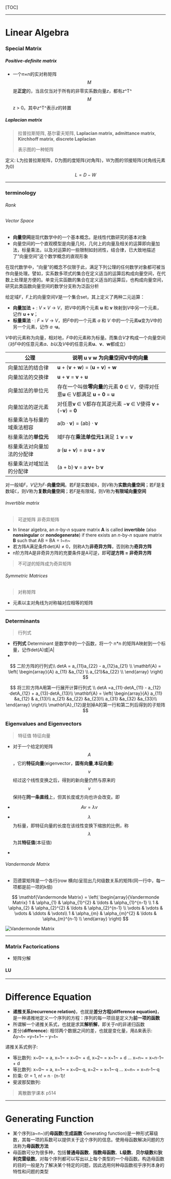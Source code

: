 [TOC]



---

# Linear Algebra







### Special Matrix



##### Positive-definite matrix

-   一个*n*×*n*的实对称矩阵 $${\displaystyle M}$$是**正定**的，当且仅当对于所有的非零实系数向量*z*，都有*z*^T^$${\displaystyle M}$$z > 0。其中*z*^T^表示*z*的转置





##### Laplacian matrix

> 拉普拉斯矩阵, 基尔霍夫矩阵,  **Laplacian matrix,** **admittance matrix**, **Kirchhoff matrix**, **discrete Laplacian**
>
> 表示图的一种矩阵 

定义: L为拉普拉斯矩阵，D为图的度矩阵(对角阵)，W为图的邻接矩阵(对角线元素为0)
$$
L = D - W
$$







---

### terminology



###### Rank











###### Vector Space

-   **向量空间**是现代数学中的一个基本概念。是线性代数研究的基本对象
-   向量空间的一个直观模型是向量几何，几何上的向量及相关的运算即向量加法，标量乘法，以及对运算的一些限制如封闭性，结合律，已大致地描述了“向量空间”这个数学概念的直观形象


在现代数学中，“向量”的概念不仅限于此，满足下列公理的任何数学对象都可被当作向量处理。譬如，实系数多项式的集合在定义适当的运算后构成向量空间，在代数上处理是方便的。单变元实函数的集合在定义适当的运算后，也构成向量空间，研究此类函数向量空间的数学分支称为泛函分析



给定域*F*，*F*上的向量空间*V*是一个集合set，其上定义了两种二元运算：

-   **向量加法** + : *V* × *V* → *V*，把*V*中的两个元素 **u** 和 **v** 映射到*V*中另一个元素，记作 **u + v**；
-   **标量乘法** · : *F* × *V* → *V*，把*F*中的一个元素 *a* 和 *V* 中的一个元素**u**变为*V*中的另一个元素，记作 *a* **·u**。

*V*中的元素称为向量，相对地，*F*中的元素称为标量。而集合*V*才构成一个向量空间（对*F*中的任意元素*a*、*b*以及*V*中的任意元素**u**、**v**、**w**都成立）



| 公理            | 说明 u v w 为向量空间V中的向量                      |
| ------------- | ---------------------------------------- |
| 向量加法的结合律      | **u** + (**v** + **w**) = (**u** + **v**) + **w** |
| 向量加法的交换律      | **u** + **v** = **v** + **u**            |
| 向量加法的单位元      | 存在一个叫做**零向量**的元素 **0** ∈ V，使得对任意**u** ∈ V都满足 **u** + **0** = **u** |
| 向量加法的逆元素      | 对任意**v** ∈ V都存在其逆元素 −**v** ∈ V使得 **v** + (−**v**) = **0** |
| 标量乘法与标量的域乘法相容 | a(b · **v**) = (ab) · **v**              |
| 标量乘法的**单位元**  | 域F存在**乘法单位元1**满足 1 **v** = **v**         |
| 标量乘法对向量加法的分配律 | a·(**u** + **v**) = a·**u** + a·**v**    |
| 标量乘法对域加法的分配律  | (a + b)·**v** = a·**v**+ b·**v**         |

对一般域*F*，*V*记为*F*-**向量空间**。若*F*是实数域ℝ，则*V*称为**实数向量空间**；若*F*是复数域ℂ，则*V*称为**复数向量空间**；若*F*是有限域，则*V*称为**有限域向量空间**



###### Invertible matrix

>   可逆矩阵 非奇异矩阵

-   In linear algebra, an *n*-by-*n* square matrix **A** is called **invertible** (also **nonsingular** or **nondegenerate**) if there exists an *n*-by-*n* square matrix **B** such that AB = BA = I~n~
-   若方阵A满足条件det(A) ≠ 0，则称A为**非奇异方阵**，否则称为**奇异方阵**
-   n阶方阵A是非奇异方阵的充要条件是A可逆，即**可逆方阵 = 非奇异方阵**




>   不可逆的矩阵成为奇异矩阵



###### Symmetric Matrices

>   对称矩阵

-   元素以主对角线为对称轴对应相等的矩阵

---

### Determinants

>   行列式

-   **行列式** Determinant 是数学中的一个函数，将一个 n*n 的矩阵A映射到一个标量，记作det(A)或|A|
-   



$$
二阶方阵的行列式\\
detA = a_{11}a_{22} - a_{12}a_{21} \\
\mathbf{A} =
\left( \begin{array}{A}
a_{11} &a_{12} \\
a_{21}&a_{22} \\
\end{array} \right)
$$




$$
将三阶方阵A用第一行展开计算行列式 \\
detA =a_{11}·detA_{11} - a_{12}·detA_{12} + a_{13}·detA_{13}\\
\mathbf{A} =
\left( \begin{array}{A}
a_{11} &a_{12} & a_{13}\\
a_{21} &a_{22} &a_{23}\\
a_{31} &a_{32} &a_{33}\\
\end{array} \right)\\
\mathbf{A}_{12}是划掉A的第一行和第二列后得到的子矩阵
$$





### Eigenvalues and Eigenvectors

>   特征值 特征向量

-   对于一个给定的矩阵$$\displaystyle A$$，它的**特征向量**(eigenvector，**固有向量**,**本征向量**)$$\displaystyle v$$ 经过这个线性变换之后，得到的新向量仍然与原来的$${\displaystyle v}$$ 保持在**同一条直线**上，但其长度或方向也许会改变。即

-   $${\displaystyle Av=\lambda v}$$

-   $$\lambda$$为标量，即特征向量的长度在该线性变换下缩放的比例，称$$\displaystyle \lambda $$ 为其**特征值**(本征值)

-   




###### Vandermonde Matrix

-   范德蒙矩阵是一个各行(row 横向)呈现出几何级数关系的矩阵(同一行中，每一项都是前一项的k倍)


$$
\mathbf{Vandermonde Matrix} =
\left( \begin{array}{Vandermonde Matrix}
1 & \alpha_{1} & \alpha_{1}^{2} & \ldots & \alpha_{1}^{n-1} \\
1 & \alpha_{2} & \alpha_{2}^{2} & \ldots & \alpha_{2}^{n-1} \\
\vdots & \vdots & \vdots & \ddots  & \vdots\\
1 & \alpha_{m} & \alpha_{m}^{2} & \ldots & \alpha_{m}^{n-1} \\
\end{array} \right)
$$





![Vandermonde Matrix](http://op4fcrj8y.bkt.clouddn.com/18-4-16/77407270.jpg)









---

### Matrix Factorications

-   矩阵分解



#### LU





---

# Difference Equation

-   **递推关系(recurrence relation)**，也就是**差分方程(difference equation)**，是一种递推地定义一个序列的方程：序列的每一项目是定义为**前一项的函数**
-   所谓解一个递推关系式，也就是求其**解析解**，即关于*n*的非递归函数
-   差分(**difference**): 相邻两个数据之间的差，也就是变化量，用Δ来表示: Δy~t~ =y~t+1~ – y~t~

递推关系式例子:

-   等比数列: x~0~ = a, x~1~ = x~0~ + d,  x~2~ = x~1~ + d ... x~n~ = x~n-1~ + d
-   等比数列: x~0~ = a, x~1~ = x~0~·q, x~2~ = x~1~·q ... x~n~ = x~n-1~·q
-   阶乘: 0! = 1, n! = n · (n-1)!
-   斐波那契数列: 

>   离散数学课本 p514



---

# Generating Function

-   某个序列(a~n~)的**母函数**(**生成函数** Generating function)是一种形式幂级数，其每一项的系数可以提供关于这个序列的信息。使用母函数解决问题的方法称为**母函数方法**
-   母函数可分为很多种，包括**普通母函数**、**指数母函数**、**L级数**、**贝尔级数**和**狄利克雷级数**。对每个序列都可以写出以上每个类型的一个母函数。构造母函数的目的一般是为了解决某个特定的问题，因此选用何种母函数视乎序列本身的特性和问题的类型   


